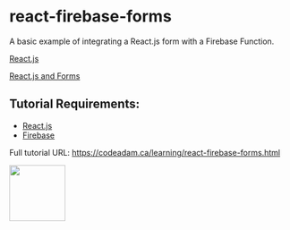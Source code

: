 # react-firebase-forms

A basic example of integrating a React.js form with a Firebase Function.

[React.js](https://reactjs.org/)

[React.js and Forms](https://reactjs.org/docs/forms.html)

## Tutorial Requirements:

* [React.js](https://reactjs.org/)
* [Firebase](https://firebase.google.com/)

Full tutorial URL: https://codeadam.ca/learning/react-firebase-forms.html

<a href="https://codeadam.ca">
<img src="https://codeadam.ca/images/code-block.png" width="100">
</a>
